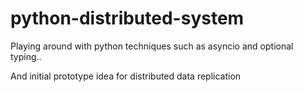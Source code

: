 # python-distributed-system
Playing around with python techniques such as asyncio and optional typing..

And initial prototype idea for distributed data replication
